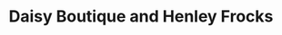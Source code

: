 ---
title: "Daisy Boutique and Henley Frocks"
url: /henley-on-thames/daisy-boutique-and-henley-frocks/
shop: clothes
---
